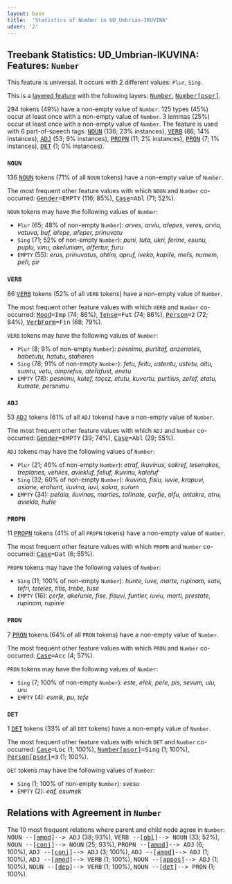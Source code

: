 ```yaml
---
layout: base
title:  'Statistics of Number in UD_Umbrian-IKUVINA'
udver: '2'
---
```


## Treebank Statistics: UD_Umbrian-IKUVINA: Features: `Number`

This feature is universal.
It occurs with 2 different values: `Plur`, `Sing`.

This is a <a href="../../u/overview/feat-layers.html">layered feature</a> with the following layers: <tt><a href="xum_ikuvina-feat-Number.html">Number</a></tt>, <tt><a href="xum_ikuvina-feat-Number-psor.html">Number[psor]</a></tt>.

294 tokens (49%) have a non-empty value of `Number`.
125 types (45%) occur at least once with a non-empty value of `Number`.
3 lemmas (25%) occur at least once with a non-empty value of `Number`.
The feature is used with 6 part-of-speech tags: <tt><a href="xum_ikuvina-pos-NOUN.html">NOUN</a></tt> (136; 23% instances), <tt><a href="xum_ikuvina-pos-VERB.html">VERB</a></tt> (86; 14% instances), <tt><a href="xum_ikuvina-pos-ADJ.html">ADJ</a></tt> (53; 9% instances), <tt><a href="xum_ikuvina-pos-PROPN.html">PROPN</a></tt> (11; 2% instances), <tt><a href="xum_ikuvina-pos-PRON.html">PRON</a></tt> (7; 1% instances), <tt><a href="xum_ikuvina-pos-DET.html">DET</a></tt> (1; 0% instances).

### `NOUN`

136 <tt><a href="xum_ikuvina-pos-NOUN.html">NOUN</a></tt> tokens (71% of all `NOUN` tokens) have a non-empty value of `Number`.

The most frequent other feature values with which `NOUN` and `Number` co-occurred: <tt><a href="xum_ikuvina-feat-Gender.html">Gender</a></tt><tt>=EMPTY</tt> (116; 85%), <tt><a href="xum_ikuvina-feat-Case.html">Case</a></tt><tt>=Abl</tt> (71; 52%).

`NOUN` tokens may have the following values of `Number`:

* `Plur` (65; 48% of non-empty `Number`): <em>arves, arviu, ařepes, veres, arvia, vatuva, buf, ařepe, ařeper, prinuvatu</em>
* `Sing` (71; 52% of non-empty `Number`): <em>puni, tuta, ukri, ferine, esunu, puplu, vinu, akeřuniam, ařfertur, furu</em>
* `EMPTY` (55): <em>erus, prinuvatus, ahtim, apruf, iveka, kapiře, meřs, numem, peři, pir</em>

### `VERB`

86 <tt><a href="xum_ikuvina-pos-VERB.html">VERB</a></tt> tokens (52% of all `VERB` tokens) have a non-empty value of `Number`.

The most frequent other feature values with which `VERB` and `Number` co-occurred: <tt><a href="xum_ikuvina-feat-Mood.html">Mood</a></tt><tt>=Imp</tt> (74; 86%), <tt><a href="xum_ikuvina-feat-Tense.html">Tense</a></tt><tt>=Fut</tt> (74; 86%), <tt><a href="xum_ikuvina-feat-Person.html">Person</a></tt><tt>=2</tt> (72; 84%), <tt><a href="xum_ikuvina-feat-VerbForm.html">VerbForm</a></tt><tt>=Fin</tt> (68; 79%).

`VERB` tokens may have the following values of `Number`:

* `Plur` (8; 9% of non-empty `Number`): <em>pesnimu, purtitaf, anzeriates, habetutu, hatutu, staheren</em>
* `Sing` (78; 91% of non-empty `Number`): <em>fetu, feitu, ustentu, ustetu, aitu, sumtu, vetu, amprefus, ateřafust, enetu</em>
* `EMPTY` (78): <em>pesnimu, kutef, taçez, etutu, kuvertu, purtiius, zeřef, etatu, kumate, persnimu</em>

### `ADJ`

53 <tt><a href="xum_ikuvina-pos-ADJ.html">ADJ</a></tt> tokens (61% of all `ADJ` tokens) have a non-empty value of `Number`.

The most frequent other feature values with which `ADJ` and `Number` co-occurred: <tt><a href="xum_ikuvina-feat-Gender.html">Gender</a></tt><tt>=EMPTY</tt> (39; 74%), <tt><a href="xum_ikuvina-feat-Case.html">Case</a></tt><tt>=Abl</tt> (29; 55%).

`ADJ` tokens may have the following values of `Number`:

* `Plur` (21; 40% of non-empty `Number`): <em>etraf, ikuvinus, sakref, tesenakes, treplanes, vehiies, aviekluf, feliuf, ikuvinu, kaleřuf</em>
* `Sing` (32; 60% of non-empty `Number`): <em>ikuvina, fisiu, iuvie, krapuvi, asiane, erahunt, iiuvina, iuvi, sakra, suřum</em>
* `EMPTY` (34): <em>peřaia, iiuvinas, marties, tařinate, çerfie, alfu, antakre, atru, aviekla, huřie</em>

### `PROPN`

11 <tt><a href="xum_ikuvina-pos-PROPN.html">PROPN</a></tt> tokens (41% of all `PROPN` tokens) have a non-empty value of `Number`.

The most frequent other feature values with which `PROPN` and `Number` co-occurred: <tt><a href="xum_ikuvina-feat-Case.html">Case</a></tt><tt>=Dat</tt> (6; 55%).

`PROPN` tokens may have the following values of `Number`:

* `Sing` (11; 100% of non-empty `Number`): <em>hunte, iuve, marte, rupinam, sate, tefri, teteies, titis, trebe, tuse</em>
* `EMPTY` (16): <em>çerfe, akeřunie, fise, fisuvi, funtler, iuviu, marti, prestate, rupinam, rupinie</em>

### `PRON`

7 <tt><a href="xum_ikuvina-pos-PRON.html">PRON</a></tt> tokens (64% of all `PRON` tokens) have a non-empty value of `Number`.

The most frequent other feature values with which `PRON` and `Number` co-occurred: <tt><a href="xum_ikuvina-feat-Case.html">Case</a></tt><tt>=Acc</tt> (4; 57%).

`PRON` tokens may have the following values of `Number`:

* `Sing` (7; 100% of non-empty `Number`): <em>este, eřek, peře, pis, sevum, ulu, uru</em>
* `EMPTY` (4): <em>esmik, pu, tefe</em>

### `DET`

1 <tt><a href="xum_ikuvina-pos-DET.html">DET</a></tt> tokens (33% of all `DET` tokens) have a non-empty value of `Number`.

The most frequent other feature values with which `DET` and `Number` co-occurred: <tt><a href="xum_ikuvina-feat-Case.html">Case</a></tt><tt>=Loc</tt> (1; 100%), <tt><a href="xum_ikuvina-feat-Number-psor.html">Number[psor]</a></tt><tt>=Sing</tt> (1; 100%), <tt><a href="xum_ikuvina-feat-Person-psor.html">Person[psor]</a></tt><tt>=3</tt> (1; 100%).

`DET` tokens may have the following values of `Number`:

* `Sing` (1; 100% of non-empty `Number`): <em>svesu</em>
* `EMPTY` (2): <em>eaf, esumek</em>

## Relations with Agreement in `Number`

The 10 most frequent relations where parent and child node agree in `Number`:
<tt>NOUN --[<tt><a href="xum_ikuvina-dep-amod.html">amod</a></tt>]--> ADJ</tt> (38; 93%),
<tt>VERB --[<tt><a href="xum_ikuvina-dep-obl.html">obl</a></tt>]--> NOUN</tt> (33; 52%),
<tt>NOUN --[<tt><a href="xum_ikuvina-dep-conj.html">conj</a></tt>]--> NOUN</tt> (25; 93%),
<tt>PROPN --[<tt><a href="xum_ikuvina-dep-amod.html">amod</a></tt>]--> ADJ</tt> (6; 100%),
<tt>ADJ --[<tt><a href="xum_ikuvina-dep-conj.html">conj</a></tt>]--> ADJ</tt> (3; 100%),
<tt>ADJ --[<tt><a href="xum_ikuvina-dep-amod.html">amod</a></tt>]--> ADJ</tt> (1; 100%),
<tt>ADJ --[<tt><a href="xum_ikuvina-dep-amod.html">amod</a></tt>]--> VERB</tt> (1; 100%),
<tt>NOUN --[<tt><a href="xum_ikuvina-dep-appos.html">appos</a></tt>]--> ADJ</tt> (1; 100%),
<tt>NOUN --[<tt><a href="xum_ikuvina-dep-dep.html">dep</a></tt>]--> VERB</tt> (1; 100%),
<tt>NOUN --[<tt><a href="xum_ikuvina-dep-det.html">det</a></tt>]--> PRON</tt> (1; 100%).

